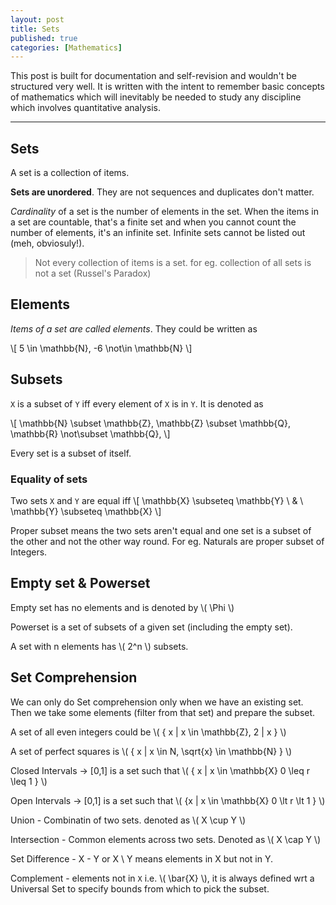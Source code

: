 ```yaml
---
layout: post
title: Sets
published: true
categories: [Mathematics]
---
```


This post is built for documentation and self-revision and wouldn't be structured very well. It is written with the intent to remember basic concepts of mathematics which will inevitably be needed to study any discipline which involves quantitative analysis.

<hr>

## Sets

A set is a collection of items.

**Sets are unordered**. They are not sequences and duplicates don't matter.

*Cardinality* of a set is the number of elements in the set. When the items in a set are countable, that's a finite set and when you cannot count the number of elements, it's an infinite set. Infinite sets cannot be listed out (meh, obviosuly!).

> Not every collection of items is a set. for eg. collection of all sets is not a set (Russel's Paradox)

## Elements

*Items of a set are called elements*. They could be written as

\\[ 5 \in \mathbb{N}, -6 \not\in \mathbb{N} \\]

## Subsets

`X` is a subset of `Y` iff every element of `X` is in `Y`. It is denoted as

\\[ \mathbb{N} \subset \mathbb{Z}, \mathbb{Z} \subset \mathbb{Q}, \mathbb{R} \not\subset \mathbb{Q}, \\]

Every set is a subset of itself.

### Equality of sets

Two sets `X` and `Y` are equal iff \\[ \mathbb{X} \subseteq \mathbb{Y} \ \& \ \mathbb{Y} \subseteq \mathbb{X} \\] 

Proper subset means the two sets aren't equal and one set is a subset of the other and not the other way round. For eg. Naturals are proper subset of Integers.

## Empty set & Powerset

Empty set has no elements and is denoted by \\( \Phi \\)

Powerset is a set of subsets of a given set (including the empty set).

A set with n elements has \\( 2^n \\) subsets.

## Set Comprehension

We can only do Set comprehension only when we have an existing set. Then we take some elements (filter from that set) and prepare the subset.

A set of all even integers could be \\( \{ x \| x \in \mathbb{Z}, 2 \| x \} \\)

A set of perfect squares is  \\( \{ x \| x \in N, \sqrt{x} \in \mathbb{N} \} \\)

Closed Intervals -> [0,1] is a set such that \\( \{ x \| x \in \mathbb{X} 0 \leq r \leq 1 \} \\)

Open Intervals -> [0,1] is a set such that \\( \{x \| x \in \mathbb{X} 0 \lt r \lt 1 \} \\)

Union - Combinatin of two sets. denoted as \\( X \cup Y \\)

Intersection - Common elements across two sets. Denoted as \\( X \cap Y \\)

Set Difference - X - Y or X \ Y means elements in X but not in Y. 

Complement - elements not in `X` i.e. \\( \bar{X} \\), it is always defined wrt a Universal Set to specify bounds from which to pick the subset.